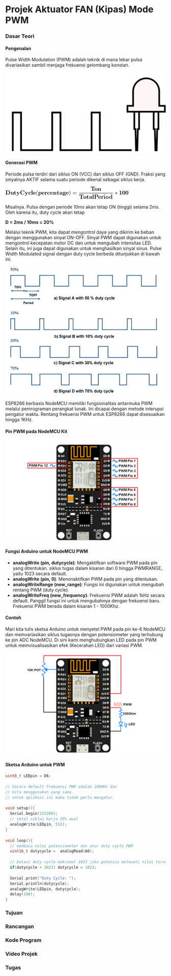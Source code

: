 # Projek Aktuator FAN \(Kipas\) Mode PWM

### Dasar Teori

#### Pengenalan

Pulse Width Modulation \(PWM\) adalah teknik di mana lebar pulsa divariasikan sambil menjaga frekuensi gelombang konstan.

![](../.gitbook/assets/1.gif)

#### Generasi PWM

Periode pulsa terdiri dari siklus ON \(VCC\) dan siklus OFF \(GND\). Fraksi yang sinyalnya AKTIF selama suatu periode dikenal sebagai siklus kerja.

![](../.gitbook/assets/2.gif)

Misalnya. Pulsa dengan periode 10ms akan tetap ON \(tinggi\) selama 2ms. Oleh karena itu, duty cycle akan tetap

**D = 2ms / 10ms = 20%**

Melalui teknik PWM, kita dapat mengontrol daya yang dikirim ke beban dengan menggunakan sinyal ON-OFF. Sinyal PWM dapat digunakan untuk mengontrol kecepatan motor DC dan untuk mengubah intensitas LED. Selain itu, ini juga dapat digunakan untuk menghasilkan sinyal sinus. Pulse Width Modulated signal dengan duty cycle berbeda ditunjukkan di bawah ini.

![PWM Duty cycle](../.gitbook/assets/3%20%289%29.png)

ESP8266 berbasis NodeMCU memiliki fungsionalitas antarmuka PWM melalui pemrograman perangkat lunak. Ini dicapai dengan metode interupsi pengatur waktu. Rentang frekuensi PWM untuk ESP8266 dapat disesuaikan hingga 1KHz.

#### Pin PWM pada NodeMCU Kit

![Pin NodeMCU PWM](../.gitbook/assets/4%20%284%29.png)

#### Fungsi Arduino untuk NodeMCU PWM

* **analogWrite \(pin, dutycycle\)**: Mengaktifkan software PWM pada pin yang ditentukan. siklus tugas dalam kisaran dari 0 hingga PWMRANGE, yaitu 1023 secara default.
* **analogWrite \(pin, 0\)**: Menonaktifkan PWM pada pin yang ditentukan.
* **analogWriteRange \(new\_range\)**: Fungsi ini digunakan untuk mengubah rentang PWM \(duty cycle\).
* **analogWriteFreq \(new\_frequency\)**: Frekuensi PWM adalah 1kHz secara default. Panggil fungsi ini untuk mengubahnya dengan frekuensi baru. Frekuensi PWM berada dalam kisaran 1 - 1000Khz.

#### Contoh

Mari kita tulis sketsa Arduino untuk menyetel PWM pada pin ke-6 NodeMCU dan memvariasikan siklus tugasnya dengan potensiometer yang terhubung ke pin ADC NodeMCU. Di sini kami menghubungkan LED pada pin PWM untuk memvisualisasikan efek \(Kecerahan LED\) dari variasi PWM.

![Kontrol Kecerahan LED menggunakan NodeMCU PWM](../.gitbook/assets/5%20%285%29.png)

#### Sketsa Arduino untuk PWM

```cpp
uint8_t LEDpin = D6;

// Secara default frekuensi PWM adalah 1000Hz dan 
// kita menggunakan yang sama.
// untuk aplikasi ini maka tidak perlu mengatur.

void setup(){
  Serial.begin(115200);
  // setel siklus kerja 50% awal
  analogWrite(LEDpin, 512);  
}

void loop(){
  // membaca nilai potensiometer dan atur duty cycle PWM
  uint16_t dutycycle =  analogRead(A0); 
  
  // batasi duty cycle maksimal 1023 jika potensio melewati nilai tersebut
  if(dutycycle > 1023) dutycycle = 1023;
  
  Serial.print("Duty Cycle: ");  
  Serial.println(dutycycle);
  analogWrite(LEDpin, dutycycle);
  delay(100);
}
```

### Tujuan

### Rancangan

### Kode Program

### Video Projek

### Tugas


